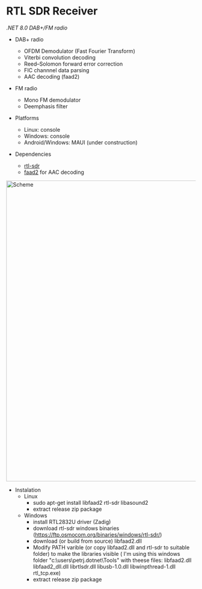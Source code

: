 # RTL SDR Receiver

<i>.NET 8.0 DAB+/FM radio</i>

- DAB+ radio
  - OFDM Demodulator (Fast Fourier Transform)
  - Viterbi convolution decoding
  - Reed–Solomon forward error correction  
  - FIC channnel data parsing
  - AAC decoding (faad2)  

- FM radio
  - Mono FM demodulator 
  - Deemphasis filter  

- Platforms
	- Linux: console
	- Windows: console   
	- Android/Windows: MAUI (under construction)

- Dependencies
  - <a href="https://github.com/osmocom/rtl-sdr">rtl-sdr</a> 
  - <a href="https://github.com/knik0/faad2">faad2</a> for AAC decoding  

<img src="https://raw.github.com/petrj/RTL-SDR-Receiver/master/DAB+Scheme.png" width="800" alt="Scheme"/>

- Instalation
  - Linux
    - sudo apt-get install libfaad2 rtl-sdr libasound2
    - extract release zip package
  - Windows
    - install RTL2832U driver (Zadig)
    - download rtl-sdr windows binaries (<a href="https://ftp.osmocom.org/binaries/windows/rtl-sdr/">https://ftp.osmocom.org/binaries/windows/rtl-sdr/</a>) 
    - download (or build from source) libfaad2.dll
    - Modify PATH varible (or copy libfaad2.dll and rtl-sdr to suitable folder) to make the libraries visible
      ( I'm using this windows folder "c:\users\petrj\.dotnet\Tools" with theese files:
        libfaad2.dll
        libfaad2_dll.dll
        librtlsdr.dll
        libusb-1.0.dll
        libwinpthread-1.dll
        rtl_tcp.exe)
    - extract release zip package

